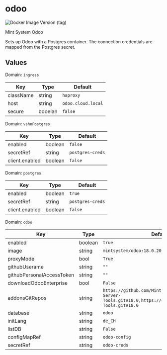 # odoo

![Docker Image Version (tag)](https://img.shields.io/docker/v/mintsystem/odoo/18.0)

Mint System Odoo

Sets up Odoo with a Postgres container. The connection credentials are mapped from the Postgres secret.

## Values

Domain: `ingress`

| Key       | Type    | Default            |
| --------- | ------- | ------------------ |
| className | string  | `haproxy`          |
| host      | string  | `odoo.cloud.local` |
| secure    | booelan | `false`            |

Domain: `vshnPostgres`

| Key           | Type    | Default          |
| ------------- | ------- | ---------------- |
| enabled       | boolean | `false`          |
| secretRef | string  | `postgres-creds`  |
| client.enabled | boolean  | `false`     |

Domain: `postgres`

| Key          | Type    | Default          |
| ------------ | ------- | ---------------- |
| enabled      | boolean | `true`           |
| secretRef | string  | `postgres-creds`  |
| client.enabled | boolean  | `false`     |

Domain: `odoo`

| Key                       | Type   | Default                                                                                                       |
| ------------------------- | ------ | ------------------------------------------------------------------------------------------------------------- |
| enabled      | boolean | `true`           |
| image                     | string | `mintsystem/odoo:18.0.20250401`                                                                               |
| proxyMode                 | bool   | `True`                                                                                                        |
| githubUserame             | string | `""`                                                                                                          |
| githubPersonalAccessToken | string | `""`                                                                                                          |
| downloadOdooEnterprise    | bool   | `False`                                                                                                       |
| addonsGitRepos            | string | `https://github.com/Mint-System/Odoo-Apps-Server-Tools.git#18.0,https://github.com/OCA/Server-Tools.git#18.0` |
| database                  | string | `odoo`                                                                                                        |
| initLang                  | string | `de_CH`                                                                                                       |
| listDB                    | string | `False`                                                                                                       |
| configMapRef              | string | `odoo-config`                                                                                                 |
| secretRef                 | string | `odoo-creds`                                                                                                  |
